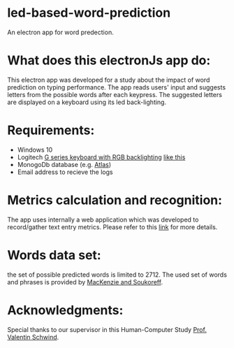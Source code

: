 # led-based-word-prediction
An electron app for word predection.

# What does this electronJs app do:

This electron app was developed for a study about the impact of word prediction on typing performance. The app reads users' input and suggests letters from the possible words after each keypress. The suggested letters are displayed on a keyboard using its led back-lighting.

# Requirements:
- Windows 10
- Logitech [G series keyboard with RGB backlighting](https://www.logitechg.com/en-us/products/gaming-keyboards.html?filters=g,backlighting,lightsync-rgb) [like this](https://www.logitechg.com/en-eu/products/gaming-keyboards/g815-low-profile-rgb-mechanical-gaming-keyboard.html)
- MonogoDb database (e.g. [Atlas](https://www.mongodb.com/atlas))
- Email address to recieve the logs

# Metrics calculation and recognition:
The app uses internally a web application which was developed to record/gather text entry metrics. Please refer to this [link](http://www.asarif.com/resources/WebTEM/) for more details.

# Words data set:
the set of possible predicted words is limited to 2712. The used set of words and phrases is provided by [MacKenzie and Soukoreff](https://dl.acm.org/doi/10.1145/765891.765971).

# Acknowledgments:

Special thanks to our supervisor in this Human-Computer Study [Prof. Valentin Schwind](https://vali.de/).



